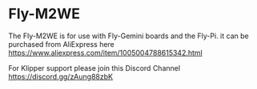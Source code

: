 # Fly-M2WE

The Fly-M2WE is for use with Fly-Gemini boards and the Fly-Pi. it can be purchased from AliExpress here https://www.aliexpress.com/item/1005004788615342.html

For Klipper support please join this Discord Channel https://discord.gg/zAung88zbK
